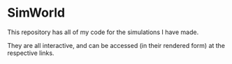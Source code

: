 # SimWorld
This repository has all of my code for the simulations I have made.

They are all interactive, and can be accessed (in their rendered form) at the respective links.
